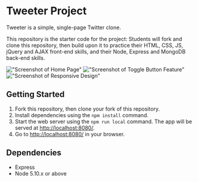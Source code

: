 # Tweeter Project

Tweeter is a simple, single-page Twitter clone.

This repository is the starter code for the project: Students will fork and clone this repository, then build upon it to practice their HTML, CSS, JS, jQuery and AJAX front-end skills, and their Node, Express and MongoDB back-end skills.

!["Screenshot of Home Page"](#https://github.com/asmxali/tweeter/docs/home-page.png)
!["Screenshot of Toggle Button Feature"](#https://github.com/asmxali/tweeter/blob/master/docs/toggle-for-new-tweet.png)
!["Screenshot of Responsive Design"](#https://github.com/asmxali/tweeter/blob/master/docs/responsive-desktop-display.png)
## Getting Started

1. Fork this repository, then clone your fork of this repository.
2. Install dependencies using the `npm install` command.
3. Start the web server using the `npm run local` command. The app will be served at <http://localhost:8080/>.
4. Go to <http://localhost:8080/> in your browser.

## Dependencies

- Express
- Node 5.10.x or above
